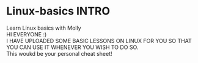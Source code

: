 # Linux-basics INTRO
Learn Linux basics with Molly  
HI EVERYONE :)   
I HAVE UPLOADED SOME BASIC LESSONS ON LINUX FOR YOU SO THAT YOU CAN USE IT WHENEVER YOU WISH TO DO SO.   
This woukd be your personal cheat sheet! 
